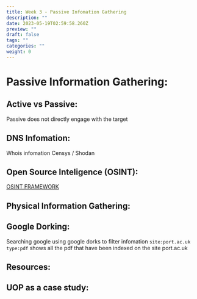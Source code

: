 ```yaml
---
title: Week 3 - Passive Infomation Gathering
description: ""
date: 2023-05-19T02:59:58.260Z
preview: ""
draft: false
tags: ""
categories: ""
weight: 0
---
```


# Passive Information Gathering:

## Active vs Passive:

Passive does not directly engage with the target

## DNS Infomation:

Whois infomation
Censys / Shodan

## Open Source Inteligence (OSINT):

[OSINT FRAMEWORK](https://osintframework.com/)

## Physical Information Gathering:

## Google Dorking:

Searching google using google dorks to filter infomation
`site:port.ac.uk type:pdf` shows all the pdf that have been indexed on the site port.ac.uk

## Resources:

## UOP as a case study:
